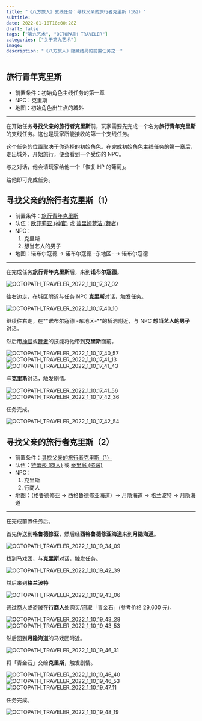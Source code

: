 ```yaml
---
title: "《八方旅人》支线任务：寻找父亲的旅行者克里斯（1&2）"
subtitle: 
date: 2022-01-10T18:00:28Z
draft: false
tags: ["第九艺术", "OCTOPATH TRAVELER"]
categories: ["关于第九艺术"]
image: 
description: "《八方旅人》隐藏结局的前置任务之一"
---
```


<!-- 
![](https://mogeko.github.io/blog-images/r/090/)
{{< spoiler >}}{{< /spoiler >}}
&emsp;&emsp;
 -->

## 旅行青年克里斯

- 前置条件：初始角色主线任务的第一章
- NPC：克里斯
- 地图：初始角色出生点的城外

---

在开始任务**寻找父亲的旅行者克里斯**前，玩家需要先完成一个名为**旅行青年克里斯**的支线任务。这也是玩家所能接收的第一个支线任务。

这个任务的位置取决于你选择的初始角色。在完成初始角色主线任务的第一章后，走出城外，开始旅行，便会看到一个受伤的 NPC。

与之对话，他会请玩家给他一个「恢复 HP 的葡萄」。

给他即可完成任务。

## 寻找父亲的旅行者克里斯（1）

- 前置条件：[旅行青年克里斯](#旅行青年克里斯)
- 队伍：[欧菲莉亚 (神官)](神官) 或 [普里姆萝洁 (舞者)](舞者)
- NPC：
  1. 克里斯
  2. 想当艺人的男子
- 地图：诺布尔寇德 -> 诺布尔寇德 -东地区- -> 诺布尔寇德

---

在完成任务**旅行青年克里斯**后，来到**诺布尔寇德**。

![OCTOPATH_TRAVELER_2022_1_10_17_37_02](https://mogeko.github.io/blog-images/r/090/OCTOPATH_TRAVELER_2022_1_10_17_37_02.png)

往右边走，在城区附近与任务 NPC **克里斯**对话，触发任务。

![OCTOPATH_TRAVELER_2022_1_10_17_40_10](https://mogeko.github.io/blog-images/r/090/OCTOPATH_TRAVELER_2022_1_10_17_40_10.png)

继续往右走，在**诺布尔寇德 -东地区-**的桥洞附近，与 NPC **想当艺人的男子** 对话。

然后用[神官]或[舞者]的技能将他带到**克里斯**面前。

![OCTOPATH_TRAVELER_2022_1_10_17_40_57](https://mogeko.github.io/blog-images/r/090/OCTOPATH_TRAVELER_2022_1_10_17_40_57.png)
![OCTOPATH_TRAVELER_2022_1_10_17_41_13](https://mogeko.github.io/blog-images/r/090/OCTOPATH_TRAVELER_2022_1_10_17_41_13.png)
![OCTOPATH_TRAVELER_2022_1_10_17_41_43](https://mogeko.github.io/blog-images/r/090/OCTOPATH_TRAVELER_2022_1_10_17_41_43.png)

与**克里斯**对话，触发剧情。

![OCTOPATH_TRAVELER_2022_1_10_17_41_56](https://mogeko.github.io/blog-images/r/090/OCTOPATH_TRAVELER_2022_1_10_17_41_56.png)
![OCTOPATH_TRAVELER_2022_1_10_17_42_36](https://mogeko.github.io/blog-images/r/090/OCTOPATH_TRAVELER_2022_1_10_17_42_36.png)

任务完成。

![OCTOPATH_TRAVELER_2022_1_10_17_42_54](https://mogeko.github.io/blog-images/r/090/OCTOPATH_TRAVELER_2022_1_10_17_42_54.png)

## 寻找父亲的旅行者克里斯（2）

- 前置条件：[寻找父亲的旅行者克里斯（1）](#寻找父亲的旅行者克里斯1)
- 队伍：[特蕾莎 (商人)][商人] 或 [泰里翁 (盗贼)][盗贼]
- NPC：
  1. 克里斯
  2. 行商人
- 地图：（格鲁德修亚 -> 西格鲁德修亚海道）-> 月隐海道 -> 格兰波特 -> 月隐海道

---

在完成前置任务后。

首先传送到**格鲁德修亚**，然后经**西格鲁德修亚海道**来到**月隐海道**。

![OCTOPATH_TRAVELER_2022_1_10_19_34_09](https://mogeko.github.io/blog-images/r/090/OCTOPATH_TRAVELER_2022_1_10_19_34_09.png)

找到马戏团，与**克里斯**对话，触发任务。

![OCTOPATH_TRAVELER_2022_1_10_19_42_39](https://mogeko.github.io/blog-images/r/090/OCTOPATH_TRAVELER_2022_1_10_19_42_39.png)

然后来到**格兰波特**

![OCTOPATH_TRAVELER_2022_1_10_19_43_06](https://mogeko.github.io/blog-images/r/090/OCTOPATH_TRAVELER_2022_1_10_19_43_06.png)

通过[商人]或[盗贼]在**行商人**处购买/盗取「青金石」(参考价格 29,600 元)。

![OCTOPATH_TRAVELER_2022_1_10_19_43_28](https://mogeko.github.io/blog-images/r/090/OCTOPATH_TRAVELER_2022_1_10_19_43_28.png)
![OCTOPATH_TRAVELER_2022_1_10_19_43_53](https://mogeko.github.io/blog-images/r/090/OCTOPATH_TRAVELER_2022_1_10_19_43_53.png)

然后回到**月隐海道**的马戏团附近。

![OCTOPATH_TRAVELER_2022_1_10_19_46_31](https://mogeko.github.io/blog-images/r/090/OCTOPATH_TRAVELER_2022_1_10_19_46_31.png)

将「青金石」交给**克里斯**，触发剧情。

![OCTOPATH_TRAVELER_2022_1_10_19_46_40](https://mogeko.github.io/blog-images/r/090/OCTOPATH_TRAVELER_2022_1_10_19_46_40.png)
![OCTOPATH_TRAVELER_2022_1_10_19_46_53](https://mogeko.github.io/blog-images/r/090/OCTOPATH_TRAVELER_2022_1_10_19_46_53.png)
![OCTOPATH_TRAVELER_2022_1_10_19_47_11](https://mogeko.github.io/blog-images/r/090/OCTOPATH_TRAVELER_2022_1_10_19_47_11.png)

任务完成。

![OCTOPATH_TRAVELER_2022_1_10_19_48_19](https://mogeko.github.io/blog-images/r/090/OCTOPATH_TRAVELER_2022_1_10_19_48_19.png)

[神官]: https://octopath.huijiwiki.com/wiki/欧菲莉亚
[学者]: https://octopath.huijiwiki.com/wiki/塞拉斯
[商人]: https://octopath.huijiwiki.com/wiki/泰瑞莎
[剑士]: https://octopath.huijiwiki.com/wiki/奥伯里克
[舞者]: https://octopath.huijiwiki.com/wiki/普蕾米罗斯
[药师]: https://octopath.huijiwiki.com/wiki/阿尔芬
[盗贼]: https://octopath.huijiwiki.com/wiki/提利昂
[猎人]: https://octopath.huijiwiki.com/wiki/海茵特
